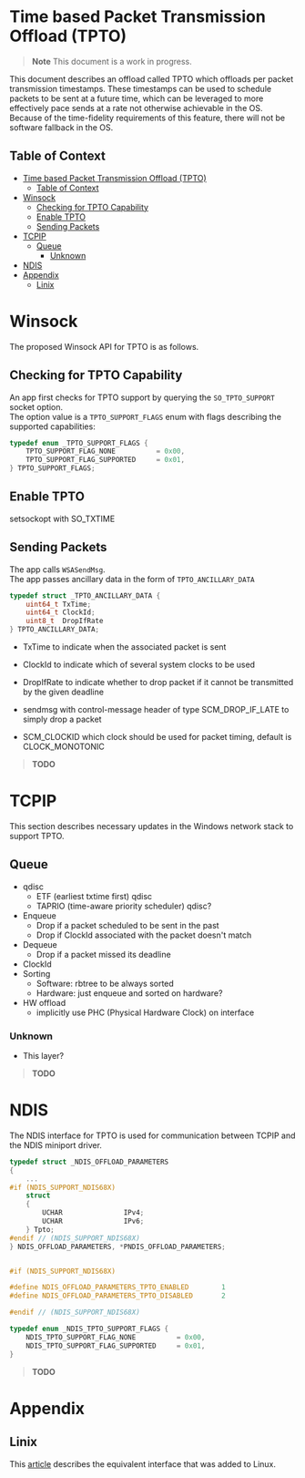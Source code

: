 # Time based Packet Transmission Offload (TPTO)

> **Note**
> This document is a work in progress.

This document describes an offload called TPTO which offloads per packet transmission timestamps.
These timestamps can be used to schedule packets to be sent at a future time, which can be leveraged to more effectively pace sends at a rate not otherwise achievable in the OS.
Because of the time-fidelity requirements of this feature, there will not be software fallback in the OS.

## Table of Context

- [Time based Packet Transmission Offload (TPTO)](#time-based-packet-transmission-offload-tpto)
  - [Table of Context](#table-of-context)
- [Winsock](#winsock)
  - [Checking for TPTO Capability](#checking-for-tpto-capability)
  - [Enable TPTO](#enable-tpto)
  - [Sending Packets](#sending-packets)
- [TCPIP](#tcpip)
  - [Queue](#queue)
    - [Unknown](#unknown)
- [NDIS](#ndis)
- [Appendix](#appendix)
  - [Linix](#linix)

# Winsock

The proposed Winsock API for TPTO is as follows.

## Checking for TPTO Capability

An app first checks for TPTO support by querying the `SO_TPTO_SUPPORT` socket option.  
The option value is a `TPTO_SUPPORT_FLAGS` enum with flags describing the supported capabilities:

```C
typedef enum _TPTO_SUPPORT_FLAGS {
    TPTO_SUPPORT_FLAG_NONE          = 0x00,
    TPTO_SUPPORT_FLAG_SUPPORTED     = 0x01,
} TPTO_SUPPORT_FLAGS;
```

## Enable TPTO
setsockopt with SO_TXTIME

## Sending Packets
The app calls `WSASendMsg`.   
The app passes ancillary data in the form of `TPTO_ANCILLARY_DATA`
```C
typedef struct _TPTO_ANCILLARY_DATA {
    uint64_t TxTime;
    uint64_t ClockId;
    uint8_t  DropIfRate
} TPTO_ANCILLARY_DATA;
```

- TxTime to indicate when the associated packet is sent
- ClockId to indicate which of several system clocks to be used
- DropIfRate to indicate whether to drop packet if it cannot be transmitted by the given deadline

- sendmsg with control-message header of type SCM_DROP_IF_LATE to simply drop a packet
- SCM_CLOCKID which clock should be used for packet timing, default is CLOCK_MONOTONIC


> **TODO**

# TCPIP

This section describes necessary updates in the Windows network stack to support TPTO.

## Queue
- qdisc
  - ETF (earliest txtime first) qdisc
  - TAPRIO (time-aware priority scheduler) qdisc?
- Enqueue
  - Drop if a packet scheduled to be sent in the past
  - Drop if ClockId associated with the packet doesn't match
- Dequeue
  - Drop if a packet missed its deadline
- ClockId
- Sorting
  - Software: rbtree to be always sorted
  - Hardware: just enqueue and sorted on hardware?
- HW offload
  - implicitly use PHC (Physical Hardware Clock) on interface

### Unknown
- This layer?

> **TODO**

# NDIS

The NDIS interface for TPTO is used for communication between TCPIP and the NDIS miniport driver.

```C
typedef struct _NDIS_OFFLOAD_PARAMETERS
{
    ...
#if (NDIS_SUPPORT_NDIS68X)
    struct
    {
        UCHAR               IPv4;
        UCHAR               IPv6;
    } Tpto;
#endif // (NDIS_SUPPORT_NDIS68X)
} NDIS_OFFLOAD_PARAMETERS, *PNDIS_OFFLOAD_PARAMETERS;


#if (NDIS_SUPPORT_NDIS68X)

#define NDIS_OFFLOAD_PARAMETERS_TPTO_ENABLED        1
#define NDIS_OFFLOAD_PARAMETERS_TPTO_DISABLED       2

#endif // (NDIS_SUPPORT_NDIS68X)
```


```C
typedef enum _NDIS_TPTO_SUPPORT_FLAGS {
    NDIS_TPTO_SUPPORT_FLAG_NONE          = 0x00,
    NDIS_TPTO_SUPPORT_FLAG_SUPPORTED     = 0x01,
}

```



> **TODO**

# Appendix

## Linix

This [article](https://lwn.net/Articles/748744/) describes the equivalent interface that was added to Linux.
